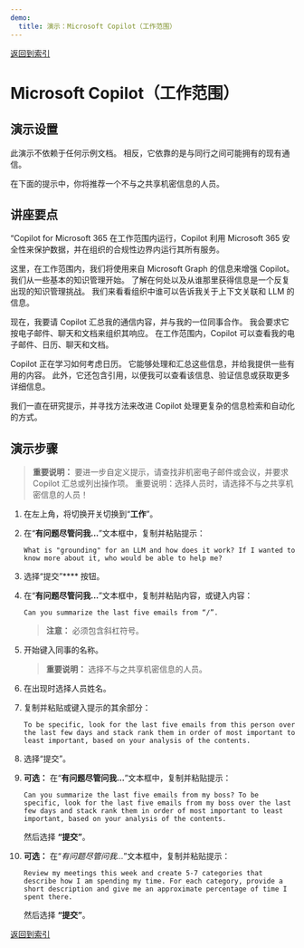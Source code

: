 ```yaml
---
demo:
  title: 演示：Microsoft Copilot（工作范围）
---
```


[返回到索引](https://microsoftlearning.github.io/MS-4012-Microsoft-Copilot-Web-Based-Interactive-Experience-for-Executives/)

# Microsoft Copilot（工作范围）

## 演示设置

此演示不依赖于任何示例文档。 相反，它依靠的是与同行之间可能拥有的现有通信。 

在下面的提示中，你将推荐一个不与之共享机密信息的人员。

## 讲座要点

“Copilot for Microsoft 365 在工作范围内运行，Copilot 利用 Microsoft 365 安全性来保护数据，并在组织的合规性边界内运行其所有服务。

这里，在工作范围内，我们将使用来自 Microsoft Graph 的信息来增强 Copilot。 我们从一些基本的知识管理开始。 了解在何处以及从谁那里获得信息是一个反复出现的知识管理挑战。 我们来看看组织中谁可以告诉我关于上下文关联和 LLM 的信息。

现在，我要请 Copilot 汇总我的通信内容，并与我的一位同事合作。 我会要求它按电子邮件、聊天和文档来组织其响应。 在工作范围内，Copilot 可以查看我的电子邮件、日历、聊天和文档。

Copilot 正在学习如何考虑日历。 它能够处理和汇总这些信息，并给我提供一些有用的内容。 此外，它还包含引用，以便我可以查看该信息、验证信息或获取更多详细信息。

我们一直在研究提示，并寻找方法来改进 Copilot 处理更复杂的信息检索和自动化的方式。

## 演示步骤

> **重要说明：** 要进一步自定义提示，请查找非机密电子邮件或会议，并要求 Copilot 汇总或列出操作项。 重要说明：选择人员时，请选择不与之共享机密信息的人员！

1. 在左上角，将切换开关切换到“**工作**”。

1. 在“**有问题尽管问我...**”文本框中，复制并粘贴提示： 

    ```text
    What is "grounding" for an LLM and how does it work? If I wanted to know more about it, who would be able to help me?
    ```

1. 选择“提交”**** 按钮。

1. 在“**有问题尽管问我...**”文本框中，复制并粘贴内容，或键入内容： 

    ```text
    Can you summarize the last five emails from “/”.
    ```
    > **注意：** 必须包含斜杠符号。

1. 开始键入同事的名称。

    > **重要说明：** 选择不与之共享机密信息的人员。

1. 在出现时选择人员姓名。
1. 复制并粘贴或键入提示的其余部分：

    ```text
    To be specific, look for the last five emails from this person over the last few days and stack rank them in order of most important to least important, based on your analysis of the contents.
    ```

1. 选择“提交”。

1. **可选：** 在“**有问题尽管问我...**”文本框中，复制并粘贴提示：

    ```text
    Can you summarize the last five emails from my boss? To be specific, look for the last five emails from my boss over the last few days and stack rank them in order of most important to least important, based on your analysis of the contents.
    ```

    然后选择 **“提交”**。

1. **可选：** 在“*有问题尽管问我...*”文本框中，复制并粘贴提示：

    ```text
    Review my meetings this week and create 5-7 categories that describe how I am spending my time. For each category, provide a short description and give me an approximate percentage of time I spent there.
    ```

    然后选择 **“提交”**。

[返回到索引](https://microsoftlearning.github.io/MS-4012-Microsoft-Copilot-Web-Based-Interactive-Experience-for-Executives/)
